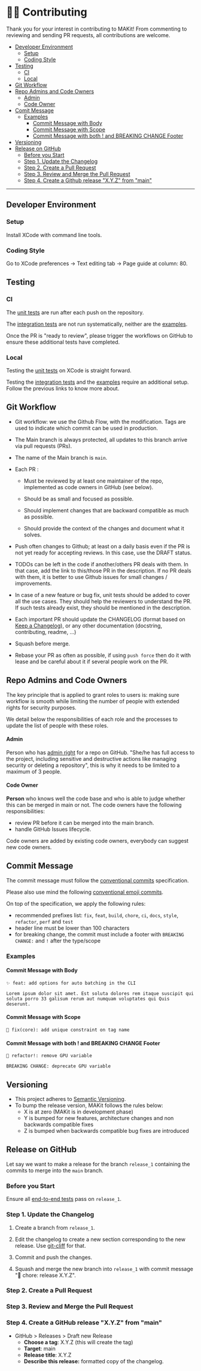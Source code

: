 # 👨‍💻 Contributing

Thank you for your interest in contributing to MAKit! From commenting to 
reviewing and sending PR requests, all contributions are welcome. 

- [Developer Environment](#developer-environment)
  - [Setup](#setup)
  - [Coding Style](#coding-style)
- [Testing](#testing)
  - [CI](#ci)
  - [Local](#local)
- [Git Workflow](#git-workflow)
- [Repo Admins and Code Owners](#repo-admins-and-code-owners)
  - [Admin](#admin)
  - [Code Owner](#code-owner)
- [Comit Message](#commit-message)
  - [Examples](#examples)
    - [Commit Message with Body](#commit-message-with-body)
    - [Commit Message with Scope](#commit-message-with-scope)
    - [Commit Message with both ! and BREAKING CHANGE Footer](
      #commit-message-with-both--and-breaking-change-footer)
- [Versioning](#versioning)
- [Release on GitHub](#release-on-github)
  - [Before you Start](#before-you-start)
  - [Step 1. Update the Changelog](#step-1-update-the-changelog)
  - [Step 2. Create a Pull Request](#step-2-create-a-pull-request)
  - [Step 3. Review and Merge the Pull Request](
    #step-3-review-and-merge-the-pull-request)
  - [Step 4. Create a Github release "X.Y.Z" from "main"](
    #step-4-create-a-github-release-xyz-from-main)
    
________________________________________________________________________________

## Developer Environment

### Setup

Install XCode with command line tools.

### Coding Style

Go to XCode preferences -> Text editing tab -> Page guide at column: 80.

## Testing

### CI 

The [unit tests](../Architecture/MAKitTests.md) 
are run after each push on the repository. 

The [integration tests](../Architecture/MATorchTests.md) 
are not run systematically, 
neither are the [examples](../Architecture/MAExamples.md).

Once the PR is "ready to review", please trigger the workflows on GitHub 
to ensure these additional tests have completed. 

### Local 

Testing the [unit tests](../Architecture/MAKitTests.md) 
on XCode is straight forward.

Testing the [integration tests](../Architecture/MATorchTests.md) 
and the [examples](../Architecture/MAExamples.md) require an additional setup. 
Follow the previous links to know more about.

## Git Workflow

- Git workflow: we use the Github Flow, with the modification. 
  Tags are used to indicate which commit can be used in production.

- The Main branch is always protected, 
  all updates to this branch arrive via pull requests (PRs).

- The name of the Main branch is `main`.

- Each PR :

  - Must be reviewed by at least one maintainer of the repo, 
    implemented as code owners in GitHub (see below).

  - Should be as small and focused as possible.

  - Should implement changes that are backward compatible as much as possible.

  - Should provide the context of the changes and document what it solves.

- Push often changes to Github; at least on a daily basis 
  even if the PR is not yet ready for accepting reviews. 
  In this case, use the DRAFT status.

- TODOs can be left in the code if another/others PR deals with them. 
  In that case, add the link to this/those PR in the description. 
  If no PR deals with them, 
  it is better to use Github issues for small changes / improvements.

- In case of a new feature or bug fix, 
  unit tests should be added to cover all the use cases. 
  They should help the reviewers to understand the PR.
  If such tests already exist, they should be mentioned in the description.

- Each important PR should update the CHANGELOG 
  (format based on [Keep a Changelog](https://keepachangelog.com/en/1.0.0/)), 
  or any other documentation (docstring, contributing, readme, ...)

- Squash before merge.

- Rebase your PR as often as possible, 
  if using `push force` then do it with lease and be careful about it 
  if several people work on the PR.

## Repo Admins and Code Owners

The key principle that is applied to grant roles to users is:
making sure workflow is smooth while limiting the number of people 
with extended rights for security purposes.

We detail below the responsibilities of each role and the processes to update 
the list of people with these roles.

#### Admin

Person who has [admin right](
https://docs.github.com/en/organizations/managing-access-to-your-organizations-repositories/repository-roles-for-an-organization) 
for a repo on GitHub.
"She/he has full access to the project, including sensitive and 
destructive actions like managing security or deleting a repository",
this is why it needs to be limited to a maximum of 3 people. 

#### Code Owner

**Person** who knows well the code base and who is able to judge whether 
this can be merged in main or not.
The code owners have the following responsibilities:

- review PR before it can be merged into the main branch.
- handle GitHub Issues lifecycle.

Code owners are added by existing code owners, 
everybody can suggest new code owners.

## Commit Message

The commit message must follow the 
[conventional commits](https://www.conventionalcommits.org/en/v1.0.0) 
specification. 

Please also use mind the following 
[conventional emoji commits](
https://gist.github.com/parmentf/359667bf23e08a1bd8241fbf47ecdef0).

On top of the specification, we apply the following rules:

- recommended prefixes list: `fix`, `feat`, `build`, `chore`, `ci`, `docs`, 
  `style`, `refactor`, `perf` and `test`
- header line must be lower than 100 characters
- for breaking change, the commit must include 
  a footer with `BREAKING CHANGE:` and `!` after the type/scope

### Examples

#### Commit Message with Body

```
✨ feat: add options for auto batching in the CLI

Lorem ipsum dolor sit amet. Est soluta dolores rem itaque suscipit qui 
soluta porro 33 galisum rerum aut numquam voluptates qui Quis deserunt. 
```

#### Commit Message with Scope

```
🐛 fix(core): add unique constraint on tag name
```

#### Commit Message with both ! and BREAKING CHANGE Footer

```
🔨 refactor!: remove GPU variable

BREAKING CHANGE: deprecate GPU variable
```

## Versioning

- This project adheres to [Semantic Versioning](https://semver.org).
- To bump the release version, MAKit follows the rules below:
  - X is at zero (MAKit is in development phase)
  - Y is bumped for new features, architecture changes 
    and non backwards compatible fixes
  - Z is bumped when backwards compatible bug fixes are introduced

## Release on GitHub

Let say we want to make a release for the branch `release_1` containing the 
commits to merge into the `main` branch.

### Before you Start

Ensure all [end-to-end tests](#ci) pass on `release_1`.

### Step 1. Update the Changelog

1. Create a branch from `release_1`.

1. Edit the changelog to create a new section corresponding to the new release. 
   Use [git-cliff](https://github.com/orhun/git-cliff) for that.
  
1. Commit and push the changes.

1. Squash and merge the new branch into `release_1` with commit message 
   "🔧 chore: release X.Y.Z".

### Step 2. Create a Pull Request

### Step 3. Review and Merge the Pull Request

### Step 4. Create a GitHub release "X.Y.Z" from "main"
    
- GitHub > Releases > Draft new Release
  - **Choose a tag**: X.Y.Z (this will create the tag)
  - **Target**: main
  - **Release title**: X.Y.Z
  - **Describe this release:** formatted copy of the changelog.

